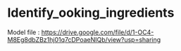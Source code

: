 # Identify_ooking_ingredients
Model file : https://drive.google.com/file/d/1-OC4-M8Eg8dbZBz1hj01q7cDPoaeNIQb/view?usp=sharing

